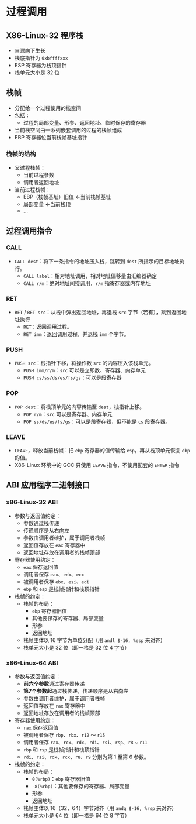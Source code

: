 # 过程调用

## X86-Linux-32 程序栈
* 自顶向下生长
* 栈底指针为 `0xbffffxxx`
* ESP 寄存器为栈顶指针
* 栈单元大小是 32 位

## 栈帧
* 分配给一个过程使用的栈空间
* 包括：
  * 过程的局部变量、形参、返回地址、临时保存的寄存器
* 当前栈空间由一系列嵌套调用的过程的栈帧组成
* EBP 寄存器位当前栈帧基址指针

### 栈帧的结构
* 父过程栈帧：
  * 当前过程参数
  * 调用者返回地址
* 当前过程栈帧：
  * EBP（栈帧基址）旧值       <-当前栈帧基址
  * 局部变量                 <-当前栈顶
  * ...

## 过程调用指令
### CALL
* `CALL dest`：将下一条指令的地址压入栈，跳转到 `dest` 所指示的目标地址执行。
  * `CALL label`：相对地址调用，相对地址偏移量由汇编器确定
  * `CALL r/m`：绝对地址间接调用，`r/m` 指寄存器或内存地址

### RET
* `RET` / `RET src`：从栈中弹出返回地址，再退栈 `src` 字节（若有），跳到返回地址执行
  * `RET`：返回调用过程。
  * `RET imm`：返回调用过程，并退栈 `imm` 个字节。

### PUSH
* `PUSH src`：栈指针下移，将操作数 `src` 的内容压入该栈单元。
  * `PUSH imm/r/m`：`src` 可以是立即数、寄存器、内存单元
  * `PUSH cs/ss/ds/es/fs/gs`：可以是段寄存器

### POP
* `POP dest`：将栈顶单元的内容传输至 `dest`，栈指针上移。
  * `POP r/m`：`src` 可以是寄存器、内存单元
  * `POP ss/ds/es/fs/gs`：可以是段寄存器，但不能是 `cs` 段寄存器。

### LEAVE
* `LEAVE`，释放当前栈帧：把 `ebp` 寄存器的值传输给 `esp`，再从栈顶单元恢复 `ebp`的值。
* X86-Linux 环境中的 GCC 只使用 `LEAVE` 指令，不使用配套的 `ENTER` 指令

## ABI 应用程序二进制接口
### x86-Linux-32 ABI
* 参数与返回值约定：
  * 参数通过栈传递
  * 传递顺序是从右向左
  * 参数由调用者维护，属于调用者栈帧
  * 返回值存放在 `eax` 寄存器中
  * 返回地址存放在调用者的栈帧顶部
* 寄存器使用约定：
  * `eax` 保存返回值
  * 调用者保存 `eax`、`edx`、`ecx`
  * 被调用者保存 `ebx`、`esi`、`edi`
  * `ebp` 和 `esp` 是栈帧指针和栈顶指针
* 栈帧的约定：
  * 栈帧的布局：
    * `ebp` 寄存器旧值
    * 其他要保存的寄存器、局部变量
    * 形参
    * 返回地址
  * 栈帧主体以 16 字节为单位分配（用 `andl $-16, %esp` 来对齐）
  * 栈单元大小是 32 位（即一格是 32 位 4 字节）

### x86-Linux-64 ABI
* 参数与返回值约定：
  * **前六个参数**通过寄存器传递
  * **第7个参数起**通过栈传递，传递顺序是从右向左
  * 参数由调用者维护，属于调用者栈帧
  * 返回值存放在 `rax` 寄存器中
  * 返回地址存放在调用者的栈帧顶部
* 寄存器使用约定：
  * `rax` 保存返回值
  * 被调用者保存 `rbp`、`rbx`、`r12` ～ `r15`
  * 调用者保存 `rax`、`rcx`、`rdx`、`rdi`、`rsi`、`rsp`、`r8` ~ `r11`
  * `rbp` 和 `rsp` 是栈帧指针和栈顶指针
  * `rdi`、`rsi`、`rdx`、`rcx`、`r8`、`r9` 分别为第 1 至第 6 参数。
* 栈帧的约定：
  * 栈帧的布局：
    * `0(%rbp)`：`ebp` 寄存器旧值
    * `-8(%rbp)`：其他要保存的寄存器、局部变量
    * 形参
    * 返回地址
  * 栈帧主体以 16（32，64）字节对齐（用 `andq $-16, %rsp` 来对齐）
  * 栈单元大小是 64 位（即一格是 64 位 8 字节）